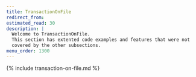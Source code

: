 ```yaml
---
title: TransactionOnFile
redirect_from:
estimated_read: 30
description: |
  Welcome to TransactionOnFile.
  This section has extented code examples and features that were not
  covered by the other subsections.
menu_order: 1300
---
```


{% include transaction-on-file.md %}